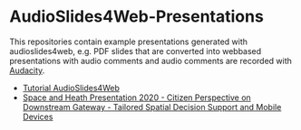 # AudioSlides4Web-Presentations
This repositories contain example presentations generated with audioslides4web, e.g. PDF slides that are converted into webbased presentations with audio comments and audio comments are recorded with [Audacity](https://www.audacityteam.org/).

* [Tutorial AudioSlides4Web](tutorial/index.html)
* [Space and Heath Presentation 2020 - Citizen Perspective on Downstream Gateway - Tailored Spatial Decision Support and Mobile Devices](spaceheatlh2020/index.html)
